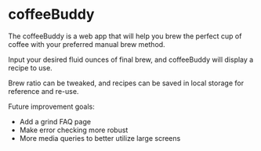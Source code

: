# coffeeBuddy

The coffeeBuddy is a web app that will help you brew the perfect cup of coffee with your preferred manual brew method.

Input your desired fluid ounces of final brew, and coffeeBuddy will display a recipe to use.

Brew ratio can be tweaked, and recipes can be saved in local storage for reference and re-use.


Future improvement goals:
- Add a grind FAQ page
- Make error checking more robust
- More media queries to better utilize large screens
